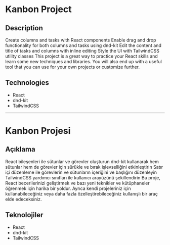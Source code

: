 # Kanbon Project

## Description
Create columns and tasks with React components Enable drag and drop functionality for both columns and tasks using dnd-kit Edit the content and title of tasks and columns with inline editing Style the UI with TailwindCSS utility classes This project is a great way to practice your React skills and learn some new techniques and libraries. You will also end up with a useful tool that you can use for your own projects or customize further.

## Technologies
- React
- dnd-kit
- TailwindCSS

---

# Kanbon Projesi

## Açıklama
React bileşenleri ile sütunlar ve görevler oluşturun dnd-kit kullanarak hem sütunlar hem de görevler için sürükle ve bırak işlevselliğini etkinleştirin Satır içi düzenleme ile görevlerin ve sütunların içeriğini ve başlığını düzenleyin TailwindCSS yardımcı sınıfları ile kullanıcı arayüzünü şekillendirin Bu proje, React becerilerinizi geliştirmek ve bazı yeni teknikler ve kütüphaneler öğrenmek için harika bir yoldur. Ayrıca kendi projeleriniz için kullanabileceğiniz veya daha fazla özelleştirebileceğiniz kullanışlı bir araç elde edeceksiniz.

## Teknolojiler
- React
- dnd-kit
- TailwindCSS
